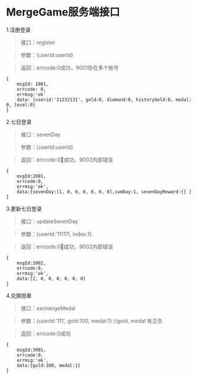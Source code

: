 MergeGame服务端接口
======
1.注册登录

>接口：register

>参数：{userId:userId}

>返回：errcode:0成功，9001存在多个账号

    {
        msgId: 1001,
        errcode: 0,
        errmsg:'ok'
        data: {userid:'11232131', gold:0, diamond:0, historyGold:0, medal: 0, level:0}
    }



2.七日登录

>接口：sevenDay

>参数：{userId:userId}

>返回：errcode:0成功，9002内部错误

    {
        msgId:2001,
        errcode:0,
        errmsg:'ok',
        data:{sevenDay:[1, 0, 0, 0, 0, 0, 0],sumDay:1, sevenDayReward:{} }
    }


3.更新七日登录

>接口：updateSevenDay

>参数：{userId:'111111, index:1}

>返回：errcode:0成功，9002内部错误

    {
        msgId:2002,
        errcode:0,
        errmsg:'ok',
        data:[2, 0, 0, 0, 0, 0, 0] 
    }


4.兑换勋章

>接口：exchangeMedal

>参数：{userId:'111', gold:100, medal:1} //gold, medal 有正负

>返回：errcode:0成功

    {
        msgId:3001,
        errcode:0,
        errmsg:'ok',
        data:{gold:100, medal:1}
    }



